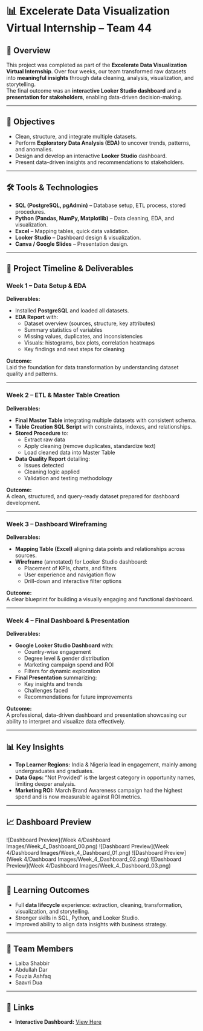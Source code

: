 # 📊 Excelerate Data Visualization Virtual Internship – Team 44

## 📌 Overview
This project was completed as part of the **Excelerate Data Visualization Virtual Internship**. Over four weeks, our team transformed raw datasets into **meaningful insights** through data cleaning, analysis, visualization, and storytelling.  
The final outcome was an **interactive Looker Studio dashboard** and a **presentation for stakeholders**, enabling data-driven decision-making.

---

## 🎯 Objectives
- Clean, structure, and integrate multiple datasets.
- Perform **Exploratory Data Analysis (EDA)** to uncover trends, patterns, and anomalies.
- Design and develop an interactive **Looker Studio** dashboard.
- Present data-driven insights and recommendations to stakeholders.

---

## 🛠 Tools & Technologies
- **SQL (PostgreSQL, pgAdmin)** – Database setup, ETL process, stored procedures.
- **Python (Pandas, NumPy, Matplotlib)** – Data cleaning, EDA, and visualization.
- **Excel** – Mapping tables, quick data validation.
- **Looker Studio** – Dashboard design & visualization.
- **Canva / Google Slides** – Presentation design.

---

## 📅 Project Timeline & Deliverables

### **Week 1 – Data Setup & EDA**
**Deliverables:**
- Installed **PostgreSQL** and loaded all datasets.
- **EDA Report** with:
  - Dataset overview (sources, structure, key attributes)
  - Summary statistics of variables
  - Missing values, duplicates, and inconsistencies
  - Visuals: histograms, box plots, correlation heatmaps
  - Key findings and next steps for cleaning

**Outcome:**  
Laid the foundation for data transformation by understanding dataset quality and patterns.

---

### **Week 2 – ETL & Master Table Creation**
**Deliverables:**
- **Final Master Table** integrating multiple datasets with consistent schema.
- **Table Creation SQL Script** with constraints, indexes, and relationships.
- **Stored Procedure** to:
  - Extract raw data
  - Apply cleaning (remove duplicates, standardize text)
  - Load cleaned data into Master Table
- **Data Quality Report** detailing:
  - Issues detected
  - Cleaning logic applied
  - Validation and testing methodology

**Outcome:**  
A clean, structured, and query-ready dataset prepared for dashboard development.

---

### **Week 3 – Dashboard Wireframing**
**Deliverables:**
- **Mapping Table (Excel)** aligning data points and relationships across sources.
- **Wireframe** (annotated) for Looker Studio dashboard:
  - Placement of KPIs, charts, and filters
  - User experience and navigation flow
  - Drill-down and interactive filter options

**Outcome:**  
A clear blueprint for building a visually engaging and functional dashboard.

---

### **Week 4 – Final Dashboard & Presentation**
**Deliverables:**
- **Google Looker Studio Dashboard** with:
  - Country-wise engagement
  - Degree level & gender distribution
  - Marketing campaign spend and ROI
  - Filters for dynamic exploration
- **Final Presentation** summarizing:
  - Key insights and trends
  - Challenges faced
  - Recommendations for future improvements

**Outcome:**  
A professional, data-driven dashboard and presentation showcasing our ability to interpret and visualize data effectively.

---

## 📊 Key Insights
- **Top Learner Regions:** India & Nigeria lead in engagement, mainly among undergraduates and graduates.
- **Data Gaps:** “Not Provided” is the largest category in opportunity names, limiting deeper analysis.
- **Marketing ROI:** March Brand Awareness campaign had the highest spend and is now measurable against ROI metrics.

---

## 📈 Dashboard Preview
![Dashboard Preview](Week 4/Dashboard Images/Week_4_Dashboard_00.png)
![Dashboard Preview](Week 4/Dashboard Images/Week_4_Dashboard_01.png)
![Dashboard Preview](Week 4/Dashboard Images/Week_4_Dashboard_02.png)
![Dashboard Preview](Week 4/Dashboard Images/Week_4_Dashboard_03.png)

---

## 🚀 Learning Outcomes
- Full **data lifecycle** experience: extraction, cleaning, transformation, visualization, and storytelling.
- Stronger skills in SQL, Python, and Looker Studio.
- Improved ability to align data insights with business strategy.

---

## 👥 Team Members
- Laiba Shabbir  
- Abdullah Dar  
- Fouzia Ashfaq  
- Saavri Dua  

---

## 🔗 Links
- **Interactive Dashboard:** [View Here](https://lookerstudio.google.com/reporting/b3cc2218-5a3f-4f86-b851-9fe0bb76a279)

